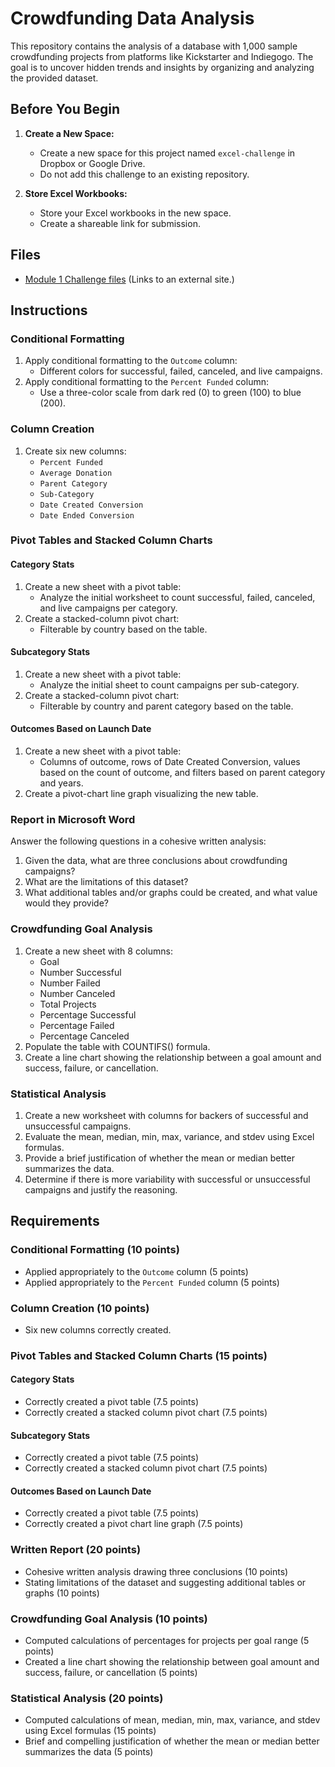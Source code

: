 # Crowdfunding Data Analysis

This repository contains the analysis of a database with 1,000 sample crowdfunding projects from platforms like Kickstarter and Indiegogo. The goal is to uncover hidden trends and insights by organizing and analyzing the provided dataset.

## Before You Begin

1. **Create a New Space:**
   - Create a new space for this project named `excel-challenge` in Dropbox or Google Drive.
   - Do not add this challenge to an existing repository.

2. **Store Excel Workbooks:**
   - Store your Excel workbooks in the new space.
   - Create a shareable link for submission.

## Files

- [Module 1 Challenge files](#) (Links to an external site.)

## Instructions

### Conditional Formatting

1. Apply conditional formatting to the `Outcome` column:
   - Different colors for successful, failed, canceled, and live campaigns.
2. Apply conditional formatting to the `Percent Funded` column:
   - Use a three-color scale from dark red (0) to green (100) to blue (200).

### Column Creation

1. Create six new columns:
   - `Percent Funded`
   - `Average Donation`
   - `Parent Category`
   - `Sub-Category`
   - `Date Created Conversion`
   - `Date Ended Conversion`

### Pivot Tables and Stacked Column Charts

#### Category Stats

1. Create a new sheet with a pivot table:
   - Analyze the initial worksheet to count successful, failed, canceled, and live campaigns per category.
2. Create a stacked-column pivot chart:
   - Filterable by country based on the table.

#### Subcategory Stats

1. Create a new sheet with a pivot table:
   - Analyze the initial sheet to count campaigns per sub-category.
2. Create a stacked-column pivot chart:
   - Filterable by country and parent category based on the table.

#### Outcomes Based on Launch Date

1. Create a new sheet with a pivot table:
   - Columns of outcome, rows of Date Created Conversion, values based on the count of outcome, and filters based on parent category and years.
2. Create a pivot-chart line graph visualizing the new table.

### Report in Microsoft Word

Answer the following questions in a cohesive written analysis:

1. Given the data, what are three conclusions about crowdfunding campaigns?
2. What are the limitations of this dataset?
3. What additional tables and/or graphs could be created, and what value would they provide?

### Crowdfunding Goal Analysis

1. Create a new sheet with 8 columns:
   - Goal
   - Number Successful
   - Number Failed
   - Number Canceled
   - Total Projects
   - Percentage Successful
   - Percentage Failed
   - Percentage Canceled
2. Populate the table with COUNTIFS() formula.
3. Create a line chart showing the relationship between a goal amount and success, failure, or cancellation.

### Statistical Analysis

1. Create a new worksheet with columns for backers of successful and unsuccessful campaigns.
2. Evaluate the mean, median, min, max, variance, and stdev using Excel formulas.
3. Provide a brief justification of whether the mean or median better summarizes the data.
4. Determine if there is more variability with successful or unsuccessful campaigns and justify the reasoning.

## Requirements

### Conditional Formatting (10 points)

- Applied appropriately to the `Outcome` column (5 points)
- Applied appropriately to the `Percent Funded` column (5 points)

### Column Creation (10 points)

- Six new columns correctly created.

### Pivot Tables and Stacked Column Charts (15 points)

#### Category Stats

- Correctly created a pivot table (7.5 points)
- Correctly created a stacked column pivot chart (7.5 points)

#### Subcategory Stats

- Correctly created a pivot table (7.5 points)
- Correctly created a stacked column pivot chart (7.5 points)

#### Outcomes Based on Launch Date

- Correctly created a pivot table (7.5 points)
- Correctly created a pivot chart line graph (7.5 points)

### Written Report (20 points)

- Cohesive written analysis drawing three conclusions (10 points)
- Stating limitations of the dataset and suggesting additional tables or graphs (10 points)

### Crowdfunding Goal Analysis (10 points)

- Computed calculations of percentages for projects per goal range (5 points)
- Created a line chart showing the relationship between goal amount and success, failure, or cancellation (5 points)

### Statistical Analysis (20 points)

- Computed calculations of mean, median, min, max, variance, and stdev using Excel formulas (15 points)
- Brief and compelling justification of whether the mean or median better summarizes the data (5 points)

